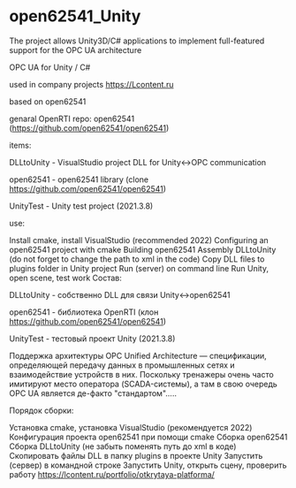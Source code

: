 # open62541_Unity
The project allows Unity3D/C# applications to implement full-featured support for the OPC UA architecture

OPC UA for Unity / C#

used in company projects https://Lcontent.ru

based on open62541

genaral OpenRTI repo: open62541 (https://github.com/open62541/open62541)

items:

DLLtoUnity - VisualStudio project DLL for Unity<->OPC communication

open62541 - open62541 library (clone https://github.com/open62541/open62541)

UnityTest - Unity test project (2021.3.8)

use:

Install cmake, install VisualStudio (recommended 2022)
Configuring an open62541 project with cmake
Building open62541
Assembly DLLtoUnity (do not forget to change the path to xml in the code)
Copy DLL files to plugins folder in Unity project
Run (server) on command line
Run Unity, open scene, test work
Состав:

DLLtoUnity - собственно DLL для связи Unity<->open62541

open62541 - библиотека OpenRTI (клон https://github.com/open62541/open62541)

UnityTest - тестовый проект Unity (2021.3.8)

Поддержка архитектуры OPC Unified Architecture — спецификации, определяющей передачу данных в промышленных сетях и взаимодействие устройств в них. Поскольку тренажеры очень часто имитируют место оператора (SCADA-системы), а там в свою очередь OPC UA является де-факто "стандартом".....

Порядок сборки:

Установка cmake, установка VisualStudio (рекомендуется 2022)
Конфигурация проекта open62541 при помощи cmake
Сборка open62541
Сборка DLLtoUnity (не забыть поменять путь до xml в коде)
Скопировать файлы DLL в папку plugins в проекте Unity
Запустить (сервер) в командной строке
Запустить Unity, открыть сцену, проверить работу
https://lcontent.ru/portfolio/otkrytaya-platforma/


